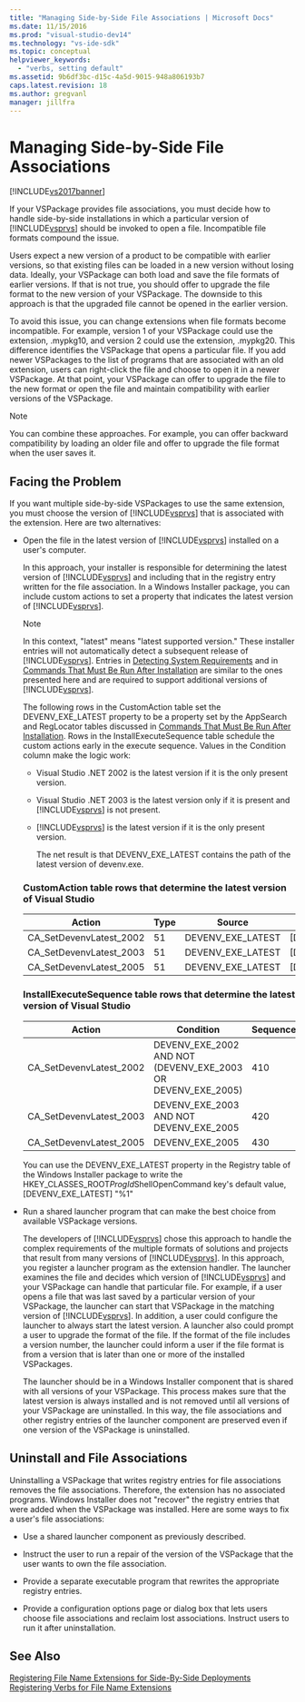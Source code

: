 ```yaml
---
title: "Managing Side-by-Side File Associations | Microsoft Docs"
ms.date: 11/15/2016
ms.prod: "visual-studio-dev14"
ms.technology: "vs-ide-sdk"
ms.topic: conceptual
helpviewer_keywords: 
  - "verbs, setting default"
ms.assetid: 9b6df3bc-d15c-4a5d-9015-948a806193b7
caps.latest.revision: 18
ms.author: gregvanl
manager: jillfra
---
```

# Managing Side-by-Side File Associations
[!INCLUDE[vs2017banner](../includes/vs2017banner.md)]

If your VSPackage provides file associations, you must decide how to handle side-by-side installations in which a particular version of [!INCLUDE[vsprvs](../includes/vsprvs-md.md)] should be invoked to open a file. Incompatible file formats compound the issue.  
  
 Users expect a new version of a product to be compatible with earlier versions, so that existing files can be loaded in a new version without losing data. Ideally, your VSPackage can both load and save the file formats of earlier versions. If that is not true, you should offer to upgrade the file format to the new version of your VSPackage. The downside to this approach is that the upgraded file cannot be opened in the earlier version.  
  
 To avoid this issue, you can change extensions when file formats become incompatible. For example, version 1 of your VSPackage could use the extension, .mypkg10, and version 2 could use the extension, .mypkg20. This difference identifies the VSPackage that opens a particular file. If you add newer VSPackages to the list of programs that are associated with an old extension, users can right-click the file and choose to open it in a newer VSPackage. At that point, your VSPackage can offer to upgrade the file to the new format or open the file and maintain compatibility with earlier versions of the VSPackage.  
  
> [!NOTE]
>  You can combine these approaches. For example, you can offer backward compatibility by loading an older file and offer to upgrade the file format when the user saves it.  
  
## Facing the Problem  
 If you want multiple side-by-side VSPackages to use the same extension, you must choose the version of [!INCLUDE[vsprvs](../includes/vsprvs-md.md)] that is associated with the extension. Here are two alternatives:  
  
- Open the file in the latest version of [!INCLUDE[vsprvs](../includes/vsprvs-md.md)] installed on a user's computer.  
  
   In this approach, your installer is responsible for determining the latest version of [!INCLUDE[vsprvs](../includes/vsprvs-md.md)] and including that in the registry entry written for the file association. In a Windows Installer package, you can include custom actions to set a property that indicates the latest version of [!INCLUDE[vsprvs](../includes/vsprvs-md.md)].  
  
  > [!NOTE]
  >  In this context, "latest" means "latest supported version." These installer entries will not automatically detect a subsequent release of [!INCLUDE[vsprvs](../includes/vsprvs-md.md)]. Entries in [Detecting System Requirements](../extensibility/internals/detecting-system-requirements.md) and in [Commands That Must Be Run After Installation](../extensibility/internals/commands-that-must-be-run-after-installation.md) are similar to the ones presented here and are required to support additional versions of [!INCLUDE[vsprvs](../includes/vsprvs-md.md)].  
  
   The following rows in the CustomAction table set the DEVENV_EXE_LATEST property to be a property set by the AppSearch and RegLocator tables discussed in [Commands That Must Be Run After Installation](../extensibility/internals/commands-that-must-be-run-after-installation.md). Rows in the InstallExecuteSequence table schedule the custom actions early in the execute sequence. Values in the Condition column make the logic work:  
  
  - Visual Studio .NET 2002 is the latest version if it is the only present version.  
  
  - Visual Studio .NET 2003 is the latest version only if it is present and [!INCLUDE[vsprvs](../includes/vsprvs-md.md)] is not present.  
  
  - [!INCLUDE[vsprvs](../includes/vsprvs-md.md)] is the latest version if it is the only present version.  
  
    The net result is that DEVENV_EXE_LATEST contains the path of the latest version of devenv.exe.  
  
  ### CustomAction table rows that determine the latest version of Visual Studio  
  
  |Action|Type|Source|Target|  
  |------------|----------|------------|------------|  
  |CA_SetDevenvLatest_2002|51|DEVENV_EXE_LATEST|[DEVENV_EXE_2002]|  
  |CA_SetDevenvLatest_2003|51|DEVENV_EXE_LATEST|[DEVENV_EXE_2003]|  
  |CA_SetDevenvLatest_2005|51|DEVENV_EXE_LATEST|[DEVENV_EXE_2005]|  
  
  ### InstallExecuteSequence table rows that determine the latest version of Visual Studio  
  
  |Action|Condition|Sequence|  
  |------------|---------------|--------------|  
  |CA_SetDevenvLatest_2002|DEVENV_EXE_2002 AND NOT (DEVENV_EXE_2003 OR DEVENV_EXE_2005)|410|  
  |CA_SetDevenvLatest_2003|DEVENV_EXE_2003 AND NOT DEVENV_EXE_2005|420|  
  |CA_SetDevenvLatest_2005|DEVENV_EXE_2005|430|  
  
   You can use the DEVENV_EXE_LATEST property in the Registry table of the Windows Installer package to write the HKEY_CLASSES_ROOT*ProgId*ShellOpenCommand key's default value, [DEVENV_EXE_LATEST] "%1"  
  
- Run a shared launcher program that can make the best choice from available VSPackage versions.  
  
   The developers of [!INCLUDE[vsprvs](../includes/vsprvs-md.md)] chose this approach to handle the complex requirements of the multiple formats of solutions and projects that result from many versions of [!INCLUDE[vsprvs](../includes/vsprvs-md.md)]. In this approach, you register a launcher program as the extension handler. The launcher examines the file and decides which version of [!INCLUDE[vsprvs](../includes/vsprvs-md.md)] and your VSPackage can handle that particular file. For example, if a user opens a file that was last saved by a particular version of your VSPackage, the launcher can start that VSPackage in the matching version of [!INCLUDE[vsprvs](../includes/vsprvs-md.md)]. In addition, a user could configure the launcher to always start the latest version. A launcher also could prompt a user to upgrade the format of the file. If the format of the file includes a version number, the launcher could inform a user if the file format is from a version that is later than one or more of the installed VSPackages.  
  
   The launcher should be in a Windows Installer component that is shared with all versions of your VSPackage. This process makes sure that the latest version is always installed and is not removed until all versions of your VSPackage are uninstalled. In this way, the file associations and other registry entries of the launcher component are preserved even if one version of the VSPackage is uninstalled.  
  
## Uninstall and File Associations  
 Uninstalling a VSPackage that writes registry entries for file associations removes the file associations. Therefore, the extension has no associated programs. Windows Installer does not "recover" the registry entries that were added when the VSPackage was installed. Here are some ways to fix a user's file associations:  
  
-   Use a shared launcher component as previously described.  
  
-   Instruct the user to run a repair of the version of the VSPackage that the user wants to own the file association.  
  
-   Provide a separate executable program that rewrites the appropriate registry entries.  
  
-   Provide a configuration options page or dialog box that lets users choose file associations and reclaim lost associations. Instruct users to run it after uninstallation.  
  
## See Also  
 [Registering File Name Extensions for Side-By-Side Deployments](../extensibility/registering-file-name-extensions-for-side-by-side-deployments.md)   
 [Registering Verbs for File Name Extensions](../extensibility/registering-verbs-for-file-name-extensions.md)
